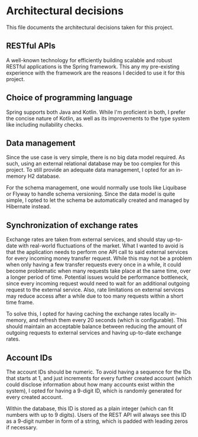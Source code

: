 # Architectural decisions

This file documents the architectural decisions taken for this project.

## RESTful APIs

A well-known technology for efficiently building scalable and robust RESTful applications is the Spring framework.
This any my pre-existing experience with the framework are the reasons I decided to use it for this project.

## Choice of programming language

Spring supports both Java and Kotlin.
While I'm proficient in both, I prefer the concise nature of Kotlin, as well as its improvements to the type system like including nullability checks.

## Data management

Since the use case is very simple, there is no big data model required.
As such, using an external relational database may be too complex for this project.
To still provide an adequate data management, I opted for an in-memory H2 database.

For the schema management, one would normally use tools like Liquibase or Flyway to handle schema versioning.
Since the data model is quite simple, I opted to let the schema be automatically created and managed by Hibernate instead.

## Synchronization of exchange rates

Exchange rates are taken from external services, and should stay up-to-date with real-world fluctuations of the market.
What I wanted to avoid is that the application needs to perform one API call to said external services for every incoming money transfer request.
While this may not be a problem when only having a few transfer requests every once in a while, it could become problematic when many requests take place at the same time, over a longer period of time.
Potential issues would be performance bottleneck, since every incoming request would need to wait for an additional outgoing request to the external service.
Also, rate limitations on external services may reduce access after a while due to too many requests within a short time frame.

To solve this, I opted for having caching the exchange rates locally in-memory, and refresh them every 20 seconds (which is configurable).
This should maintain an acceptable balance between reducing the amount of outgoing requests to external services and having up-to-date exchange rates.

## Account IDs

The account IDs should be numeric.
To avoid having a sequence for the IDs that starts at 1, and just increments for every further created account (which could disclose information about how many accounts exist within the system),
I opted for having a 9-digit ID, which is randomly generated for every created account.

Within the database, this ID is stored as a plain integer (which can fit numbers with up to 9 digits).
Users of the REST API will always see this ID as a 9-digit number in form of a string, which is padded with leading zeros if necessary.
